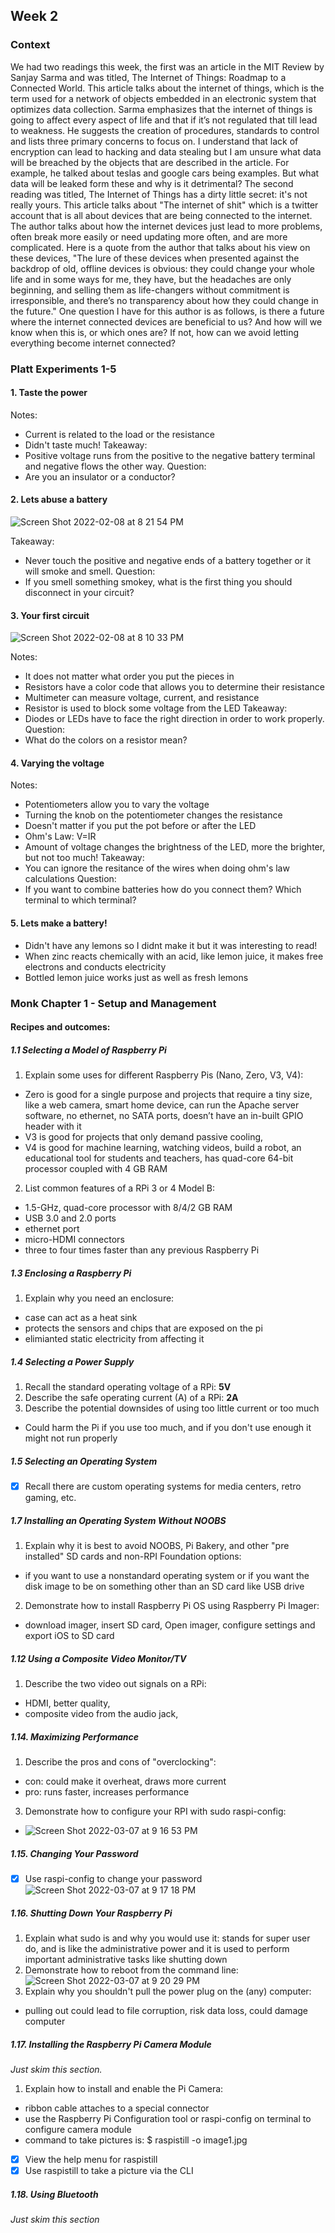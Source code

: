 ## Week 2

### Context

We had two readings this week, the first was an article in the MIT Review by Sanjay Sarma and was titled, The Internet of Things: Roadmap to a Connected World. This article talks about the internet of things, which is the term used for a network of objects embedded in an electronic system that optimizes data collection. Sarma emphasizes that the internet of things is going to affect every aspect of life and that if it’s not regulated that till lead to weakness. He suggests the creation of procedures, standards to control and lists three primary concerns to focus on. I understand that lack of encryption can lead to hacking and data stealing but I am unsure what data will be breached by the objects that are described in the article. For example, he talked about teslas and google cars being examples. But what data will be leaked form these and why is it detrimental? The second reading was titled, The Internet of Things has a dirty little secret: it's not really yours. This article talks about "The internet of shit" which is a twitter account that is all about devices that are being connected to the internet. The author talks about how the internet devices just lead to more problems, often break more easily or need updating more often, and are more complicated. Here is a quote from the author that talks about his view on these devices, "The lure of these devices when presented against the backdrop of old, offline devices is obvious: they could change your whole life and in some ways for me, they have, but the headaches are only beginning, and selling them as life-changers without commitment is irresponsible, and there’s no transparency about how they could change in the future." One question I have for this author is as follows, is there a future where the internet connected devices are beneficial to us? And how will we know when this is, or which ones are? If not, how can we avoid letting everything become internet connected?


### Platt Experiments 1-5

#### 1. Taste the power
Notes:     
- Current is related to the load or the resistance
- Didn't taste much!
Takeaway:
- Positive voltage runs from the positive to the negative battery terminal and negative flows the other way.
Question:
- Are you an insulator or a conductor?

#### 2. Lets abuse a battery
![Screen Shot 2022-02-08 at 8 21 54 PM](https://user-images.githubusercontent.com/70282901/153103799-0ff97fc4-e60d-4067-8c76-9b6bfee938a9.png)

Takeaway:
- Never touch the positive and negative ends of a battery together or it will smoke and smell.
Question:
- If you smell something smokey, what is the first thing you should disconnect in your circuit?

#### 3. Your first circuit
![Screen Shot 2022-02-08 at 8 10 33 PM](https://user-images.githubusercontent.com/70282901/153102695-da3e90d4-37b2-4649-a600-d7722783eebe.png)

Notes:        
- It does not matter what order you put the pieces in
- Resistors have a color code that allows you to determine their resistance
- Multimeter can measure voltage, current, and resistance
- Resistor is used to block some voltage from the LED
Takeaway:
- Diodes or LEDs have to face the right direction in order to work properly.
Question:
- What do the colors on a resistor mean?

#### 4. Varying the voltage

Notes:       
- Potentiometers allow you to vary the voltage
- Turning the knob on the potentiometer changes the resistance
- Doesn't matter if you put the pot before or after the LED
- Ohm's Law: V=IR
-  Amount of voltage changes the brightness of the LED, more the brighter, but not too much!
Takeaway:
- You can ignore the resitance of the wires when doing ohm's law calculations
Question:
- If you want to combine batteries how do you connect them? Which terminal to which terminal?

#### 5. Lets make a battery!
- Didn't have any lemons so I didnt make it but it was interesting to read!
- When zinc reacts chemically with an acid, like lemon juice, it makes free electrons and conducts electricity
- Bottled lemon juice works just as well as fresh lemons

### Monk Chapter 1 - Setup and Management

#### Recipes and outcomes:
##### 1.1 Selecting a Model of Raspberry Pi
1. Explain some uses for different Raspberry Pis (Nano, Zero, V3, V4): 
- Zero is good for a single purpose and projects that require a tiny size, like a web camera, smart home device, can run the Apache server software, no ethernet, no SATA ports, doesn’t have an in-built GPIO header with it
- V3 is good for projects that only demand passive cooling, 
- V4 is good for machine learning, watching videos, build a robot, an educational tool for students and teachers, has quad-core 64-bit processor coupled with 4 GB RAM
2. List common features of a RPi 3 or 4 Model B:
- 1.5-GHz, quad-core processor with 8/4/2 GB RAM
- USB 3.0 and 2.0 ports
- ethernet port
- micro-HDMI connectors
- three to four times faster than any previous Raspberry Pi
##### 1.3 Enclosing a Raspberry Pi
1. Explain why you need an enclosure:
- case can act as a heat sink
- protects the sensors and chips that are exposed on the pi
- elimianted static electricity from affecting it 
##### 1.4 Selecting a Power Supply
1. Recall the standard operating voltage of a RPi: **5V**
3. Describe the safe operating current (A) of a RPi: **2A**
4. Describe the potential downsides of using too little current or too much
- Could harm the Pi if you use too much, and if you don't use enough it might not run properly
##### 1.5 Selecting an Operating System 
- [x] Recall there are custom operating systems for media centers, retro gaming, etc.
##### 1.7 Installing an Operating System Without NOOBS
1. Explain why it is best to avoid NOOBS, Pi Bakery, and other "pre installed" SD cards and non-RPI Foundation options:
-  if you want to use a nonstandard operating system or if you want the disk image to be on something other than an SD card like USB drive
2. Demonstrate how to install Raspberry Pi OS using Raspberry Pi Imager:
- download imager, insert SD card, Open imager, configure settings and export iOS to SD card
##### 1.12 Using a Composite Video Monitor/TV 
1. Describe the two video out signals on a RPi:
- HDMI, better quality, 
- composite video from the audio jack,
##### 1.14. Maximizing Performance
1. Describe the pros and cons of "overclocking":
- con: could make it overheat, draws more current
- pro: runs faster, increases performance
3. Demonstrate how to configure your RPI with sudo raspi-config:
- ![Screen Shot 2022-03-07 at 9 16 53 PM](https://user-images.githubusercontent.com/70282901/157152982-c7acee94-82d4-4bed-9a38-d0771fd59e52.png)
##### 1.15. Changing Your Password
- [x] Use raspi-config to change your password
![Screen Shot 2022-03-07 at 9 17 18 PM](https://user-images.githubusercontent.com/70282901/157153026-a448ed86-512f-43b6-9332-b5380f279dc1.png)
##### 1.16. Shutting Down Your Raspberry Pi
1. Explain what sudo is and why you would use it: stands for super user do, and is like the administrative power and it is used to perform important administrative tasks like shutting down
2. Demonstrate how to reboot from the command line:
![Screen Shot 2022-03-07 at 9 20 29 PM](https://user-images.githubusercontent.com/70282901/157153405-2df4bdba-a157-4ffe-8259-8af94f1bfba3.png)
4. Explain why you shouldn't pull the power plug on the (any) computer:
- pulling out could lead to file corruption, risk data loss, could damage computer
##### 1.17. Installing the Raspberry Pi Camera Module
*Just skim this section.*
1. Explain how to install and enable the Pi Camera:
- ribbon cable attaches to a special connector
- use the Raspberry Pi Configuration tool or raspi-config on terminal to configure camera module 
- command to take pictures is: $ raspistill -o image1.jpg

- [x] View the help menu for raspistill
- [x] Use raspistill to take a picture via the CLI
##### 1.18. Using Bluetooth
*Just skim this section*

